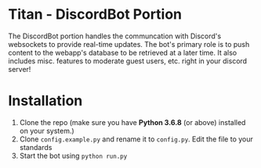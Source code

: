 # Titan - DiscordBot Portion
The DiscordBot portion handles the communcation with Discord's websockets to provide real-time updates. The bot's primary role is to push content to the webapp's database to be retrieved at a later time.
It also includes misc. features to moderate guest users, etc. right in your discord server!

# Installation
1. Clone the repo (make sure you have **Python 3.6.8** (or above) installed on your system.)
2. Clone `config.example.py` and rename it to `config.py`. Edit the file to your standards
3. Start the bot using `python run.py`
